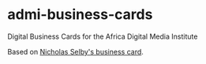 # admi-business-cards
Digital Business Cards for the Africa Digital Media Institute

Based on [Nicholas Selby's business card](https://rupumped.github.io/business-card.html).